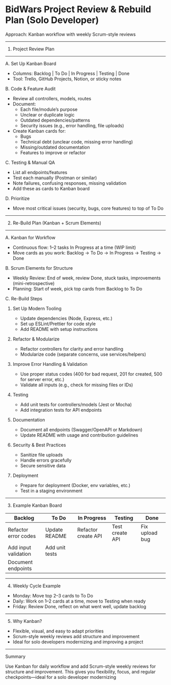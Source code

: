 BidWars Project Review & Rebuild Plan (Solo Developer)
======================================================

Approach: Kanban workflow with weekly Scrum-style reviews

------------------------------------------------------
1. Project Review Plan
------------------------------------------------------

A. Set Up Kanban Board
   - Columns: Backlog | To Do | In Progress | Testing | Done
   - Tool: Trello, GitHub Projects, Notion, or sticky notes

B. Code & Feature Audit
   - Review all controllers, models, routes
   - Document:
     - Each file/module’s purpose
     - Unclear or duplicate logic
     - Outdated dependencies/patterns
     - Security issues (e.g., error handling, file uploads)
   - Create Kanban cards for:
     - Bugs
     - Technical debt (unclear code, missing error handling)
     - Missing/outdated documentation
     - Features to improve or refactor

C. Testing & Manual QA
   - List all endpoints/features
   - Test each manually (Postman or similar)
   - Note failures, confusing responses, missing validation
   - Add these as cards to Kanban board

D. Prioritize
   - Move most critical issues (security, bugs, core features) to top of To Do

------------------------------------------------------
2. Re-Build Plan (Kanban + Scrum Elements)
------------------------------------------------------

A. Kanban for Workflow
   - Continuous flow: 1–2 tasks In Progress at a time (WIP limit)
   - Move cards as you work: Backlog → To Do → In Progress → Testing → Done

B. Scrum Elements for Structure
   - Weekly Review: End of week, review Done, stuck tasks, improvements (mini-retrospective)
   - Planning: Start of week, pick top cards from Backlog to To Do

C. Re-Build Steps

   1. Set Up Modern Tooling
      - Update dependencies (Node, Express, etc.)
      - Set up ESLint/Prettier for code style
      - Add README with setup instructions

   2. Refactor & Modularize
      - Refactor controllers for clarity and error handling
      - Modularize code (separate concerns, use services/helpers)

   3. Improve Error Handling & Validation
      - Use proper status codes (400 for bad request, 201 for created, 500 for server error, etc.)
      - Validate all inputs (e.g., check for missing files or IDs)

   4. Testing
      - Add unit tests for controllers/models (Jest or Mocha)
      - Add integration tests for API endpoints

   5. Documentation
      - Document all endpoints (Swagger/OpenAPI or Markdown)
      - Update README with usage and contribution guidelines

   6. Security & Best Practices
      - Sanitize file uploads
      - Handle errors gracefully
      - Secure sensitive data

   7. Deployment
      - Prepare for deployment (Docker, env variables, etc.)
      - Test in a staging environment

------------------------------------------------------
3. Example Kanban Board

| Backlog                | To Do                | In Progress         | Testing            | Done               |
|------------------------|----------------------|---------------------|--------------------|--------------------|
| Refactor error codes   | Update README        | Refactor create API | Test create API    | Fix upload bug     |
| Add input validation   | Add unit tests       |                     |                    |                    |
| Document endpoints     |                      |                     |                    |                    |

------------------------------------------------------
4. Weekly Cycle Example

- Monday: Move top 2–3 cards to To Do
- Daily: Work on 1–2 cards at a time, move to Testing when ready
- Friday: Review Done, reflect on what went well, update backlog

------------------------------------------------------
5. Why Kanban?

- Flexible, visual, and easy to adapt priorities
- Scrum-style weekly reviews add structure and improvement
- Ideal for solo developers modernizing and improving a project

------------------------------------------------------
Summary

Use Kanban for daily workflow and add Scrum-style weekly reviews for structure and improvement. This gives you flexibility, focus, and regular checkpoints—ideal for a solo developer modernizing